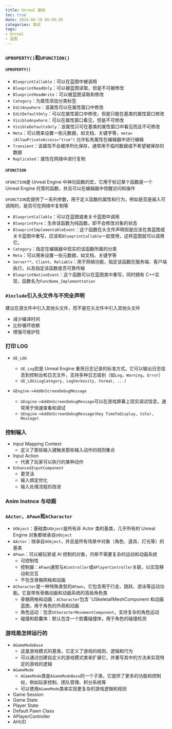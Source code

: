 ```yaml
---
title: Unreal 基础
toc: true
date: 2024-06-10 09:50:20
categories: 面试
tags:
- Unreal
- 蓝图
---
```


### `UPROPERTY()`和`UFUNCTION()`

#### `UPROPERTY()`

* `BlueprintCallable`：可以在蓝图中被调用
* `BlueprintReadOnly`：可以被蓝图读取，但是不可被修改
* `BlueprintReadWrite`：可以被蓝图读取和修改
* `Category`：为属性添加分类标签
* `EditAnywhere`：该属性可以在属性窗口中修改
* `EditDefaultOnly`：可以在属性窗口中修改，但是只能在基类的属性窗口修改
* `VisibleAnywhere`：可以在属性窗口看见，但是不可修改
* `VisibleDefaultsOnly`：该属性只可在基类的属性窗口中看见而且不可修改
* `Meta`：可以用来设置一些元数据，如文档、关键字等，`meta=(AllowPrivateAccess="true")` 允许私有属性在编辑器中进行编辑
* `Transient`：该属性不会被序列化保存，通常用于临时数据或不希望被保存的数据
* `Replicated`：属性在网络中进行复制

#### `UFUNCTION`

`UFUNCTION`是 Unreal Engine 中神功函数的宏，它用于标记某个函数是一个 Unreal Engine 托管的函数，并且可以在编辑器中惊醒访问和操作

`UFUNCTION`宏提供了一系列参数，用于定义函数的属性和行为，例如是否是阑入可调用的，是否可在网络中复制等

* `BlueprintCallable`：可以在蓝图或者关卡蓝图中调用
* `BlueprintPure`：生命该函数为纯函数，即不会修改对象的状态
* `BlueprintImplementableEvent`：这个函数在头文件声明但是应该在类蓝图或关卡蓝图中重写，应该和`BlueprintCallable`一起使用，这样蓝图就可以调用它。
* `Category`：指定在编辑器中现实的该函数所属的分类
* `Meta`：可以用来设置一些元数据，如文档、关键字等
* `Server**`、`Client`、`Reliable`：用于网络功能，指定该函数在服务端、客户端执行，以及指定该函数是否可靠传输
* `BlueprintNativeEvent`：这个函数可以在蓝图类中重写，同时拥有 C++实现，函数名为`FuncName_Implementtation`

### `#include`引入头文件与不完全声明

建议在源文件中引入其他头文件，而不是在头文件中引入其他头文件

* 减少编译时间
* 比秒循环依赖
* 增强可维护性

### 打印 LOG

* `UE_LOG`
  * `UE_Log`宏是 Unreal Engine 重用日志记录的标准方式。它可以输出日志信息到控制台和日志文件，支持多种日志级别（如`Log`，`Warning`，`Error`）
  * `UE_LOG(LogCategory, LogVerbosity, Format, ...)`

* `GEngine->AddOnScreenDebugMessage`
  * `GEngine->AddOnScreenDebugMessage`可以在游戏屏幕上现实调试信息，通常用于快速查看和调试
  * `GEngine->AddOnScreenDebugMessage(Key TimeToDisplay, Color, Message)`

### 控制输入

* Input Mapping Context
  * 定义了那些输入键触发那些输入动作的规则集合
* Input Action
  * 代表了玩家可以执行的某种动作
* `EnhancedInputComponent`
  * 更灵活
  * 输入绑定优化
  * 输入处理流程的改进

### Anim Instnce 与动画

### `AActor`、`APawn`和`ACharactor`

* `UObject`：基础类`UObject`是所有非 Actor 类的基类，几乎所有的 Unreal Engine 对象都继承自`UObject`
* `AActor`：继承自`UObject`，并且是所有场景中对象（角色、道具、灯光等）的基类
* `APawn`：可以被玩家或 AI 控制的对象，丹斯不需要复杂的运动和动画系统
  * 可控制性
  * 控制器：`APawn`通常与`AController`或`APlayerController`关联，以实现移动和交互
  * 不包含骨骼网格和动画
* `ACharacter`是一种特殊类型的`APawn`，它包含用于行走、跳跃、游泳等运动功能。它是带有骨骼动画和动画系统的高级角色类
  * 骨骼网格和动画：`ACharacter`包含``USkeletallMeshComponent 和动画蓝图，用于角色的外观和动画
  * 角色运动：包含`UCharacterMovementComponent`，支持复杂的角色运动
  * 碰撞和胶囊体：默认包含一个胶囊碰撞体，用于角色的碰撞检测

### 游戏是怎样运行的

* `AGameModeBase`
  * 这是游戏模式的基类，它定义了游戏的规则、逻辑和行为
  * 可以通过创建自定义的游戏模式类来扩展它，并重写其中的方法来实现特定的游戏的逻辑
* `AGameMode`
  * `AGameMode`类是`AGameModeBase`的一个子类，它提供了更多的功能和控制权，例如玩家控制、团队管理、积分系统等
  * 可以使用`AGameMode`类来实现更复杂的游戏逻辑和规则
* Game Session
* Game State
* Player State
* Default Pawn Class
* APlayerController
* AHUD